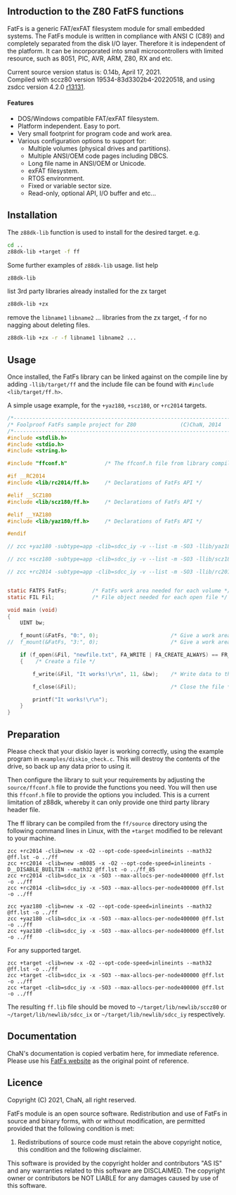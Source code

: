 ## Introduction to the Z80 FatFS functions

FatFs is a generic FAT/exFAT filesystem module for small embedded systems. The FatFs module is written in compliance with ANSI C (C89) and completely separated from the disk I/O layer. Therefore it is independent of the platform. It can be incorporated into small microcontrollers with limited resource, such as 8051, PIC, AVR, ARM, Z80, RX and etc.

Current source version status is: 0.14b, April 17, 2021.<br>
Compiled with sccz80 version 19534-83d3302b4-20220518, and using zsdcc version 4.2.0 [r13131](https://sourceforge.net/p/sdcc/code/13131/log/?path=/trunk/sdcc).

#### Features

<ul>
 <li>DOS/Windows compatible FAT/exFAT filesystem.</li>
 <li>Platform independent. Easy to port.</li>
 <li>Very small footprint for program code and work area.</li>
 <li>Various configuration options to support for:
  <ul>
   <li>Multiple volumes (physical drives and partitions).</li>
   <li>Multiple ANSI/OEM code pages including DBCS.</li>
   <li>Long file name in ANSI/OEM or Unicode.</li>
   <li>exFAT filesystem.</li>
   <li>RTOS environment.</li>
   <li>Fixed or variable sector size.</li>
   <li>Read-only, optional API, I/O buffer and etc...</li>
  </ul>
 </li>
</ul>

## Installation

The `z88dk-lib` function is used to install for the desired target. e.g.

```bash
cd ..
z88dk-lib +target -f ff
```

Some further examples of `z88dk-lib` usage.
list help
```bash
z88dk-lib
```
list 3rd party libraries already installed for the zx target
```bash
z88dk-lib +zx
```
remove the `libname1` `libname2` ... libraries from the zx target, -f for no nagging about deleting files.
```bash
z88dk-lib +zx -r -f libname1 libname2 ...
```

## Usage

Once installed, the FatFs library can be linked against on the compile line by adding `-llib/target/ff` and the include file can be found with `#include <lib/target/ff.h>`.

A simple usage example, for the `+yaz180`, `+scz180`, or `+rc2014` targets.

```c
/*----------------------------------------------------------------------*/
/* Foolproof FatFs sample project for Z80              (C)ChaN, 2014    */
/*----------------------------------------------------------------------*/
#include <stdlib.h>
#include <stdio.h>
#include <string.h>

#include "ffconf.h"            /* The ffconf.h file from library compilation */

#if __RC2014
#include <lib/rc2014/ff.h>     /* Declarations of FatFs API */

#elif __SCZ180
#include <lib/scz180/ff.h>     /* Declarations of FatFs API */

#elif __YAZ180
#include <lib/yaz180/ff.h>     /* Declarations of FatFs API */

#endif

// zcc +yaz180 -subtype=app -clib=sdcc_iy -v --list -m -SO3 -llib/yaz180/ff --max-allocs-per-node200000 ff_main.c -o ff_main -create-app

// zcc +scz180 -subtype=app -clib=sdcc_iy -v --list -m -SO3 -llib/scz180/ff --max-allocs-per-node200000 ff_main.c -o ff_main -create-app

// zcc +rc2014 -subtype=app -clib=sdcc_iy -v --list -m -SO3 -llib/rc2014/ff --max-allocs-per-node200000 ff_main.c -o ff_main -create-app


static FATFS FatFs;        /* FatFs work area needed for each volume */
static FIL Fil;            /* File object needed for each open file */

void main (void)
{
    UINT bw;

    f_mount(&FatFs, "0:", 0);                       /* Give a work area to the default drive */
//  f_mount(&FatFs, "3:", 0);                       /* Give a work area to the HBIOS SD0: drive */

    if (f_open(&Fil, "newfile.txt", FA_WRITE | FA_CREATE_ALWAYS) == FR_OK)
    {    /* Create a file */

        f_write(&Fil, "It works!\r\n", 11, &bw);    /* Write data to the file */

        f_close(&Fil);                              /* Close the file */

        printf("It works!\r\n");
    }
}

```

## Preparation

Please check that your diskio layer is working correctly, using the example program in `examples/diskio_check.c`. This will destroy the contents of the drive, so back up any data prior to using it.

Then configure the library to suit your requirements by adjusting the `source/ffconf.h` file to provide the functions you need. You will then use this `ffconf.h` file to provide the options you included. This is a current limitation of z88dk, whereby it can only provide one third party library header file.

The ff library can be compiled from the `ff/source` directory using the following command lines in Linux, with the `+target` modified to be relevant to your machine.

```
zcc +rc2014 -clib=new -x -O2 --opt-code-speed=inlineints --math32 @ff.lst -o ../ff
zcc +rc2014 -clib=new -m8085 -x -O2 --opt-code-speed=inlineints -D__DISABLE_BUILTIN --math32 @ff.lst -o ../ff_85
zcc +rc2014 -clib=sdcc_ix -x -SO3 --max-allocs-per-node400000 @ff.lst -o ../ff
zcc +rc2014 -clib=sdcc_iy -x -SO3 --max-allocs-per-node400000 @ff.lst -o ../ff
```
```
zcc +yaz180 -clib=new -x -O2 --opt-code-speed=inlineints --math32 @ff.lst -o ../ff
zcc +yaz180 -clib=sdcc_ix -x -SO3 --max-allocs-per-node400000 @ff.lst -o ../ff
zcc +yaz180 -clib=sdcc_iy -x -SO3 --max-allocs-per-node400000 @ff.lst -o ../ff
```
For any supported target.
```
zcc +target -clib=new -x -O2 --opt-code-speed=inlineints --math32 @ff.lst -o ../ff
zcc +target -clib=sdcc_ix -x -SO3 --max-allocs-per-node400000 @ff.lst -o ../ff
zcc +target -clib=sdcc_iy -x -SO3 --max-allocs-per-node400000 @ff.lst -o ../ff
```
The resulting `ff.lib` file should be moved to `~/target/lib/newlib/sccz80` or `~/target/lib/newlib/sdcc_ix` or `~/target/lib/newlib/sdcc_iy` respectively.

## Documentation

ChaN's documentation is copied verbatim here, for immediate reference.
Please use his [FatFs website](http://elm-chan.org/fsw/ff/00index_e.html) as the original point of reference.

## Licence

Copyright (C) 2021, ChaN, all right reserved.

FatFs module is an open source software. Redistribution and use of FatFs in source and binary forms, with or without modification, are permitted provided that the following condition is met:

1. Redistributions of source code must retain the above copyright notice, this condition and the following disclaimer.

This software is provided by the copyright holder and contributors "AS IS" and any warranties related to this software are DISCLAIMED. The copyright owner or contributors be NOT LIABLE for any damages caused by use of this software.

